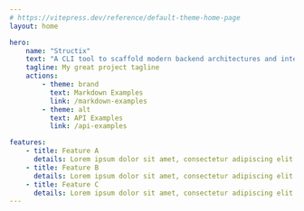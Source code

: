 ```yaml
---
# https://vitepress.dev/reference/default-theme-home-page
layout: home

hero:
    name: "Structix"
    text: "A CLI tool to scaffold modern backend architectures and integrate DevOps workflows effortlessly."
    tagline: My great project tagline
    actions:
        - theme: brand
          text: Markdown Examples
          link: /markdown-examples
        - theme: alt
          text: API Examples
          link: /api-examples

features:
    - title: Feature A
      details: Lorem ipsum dolor sit amet, consectetur adipiscing elit
    - title: Feature B
      details: Lorem ipsum dolor sit amet, consectetur adipiscing elit
    - title: Feature C
      details: Lorem ipsum dolor sit amet, consectetur adipiscing elit
---
```

